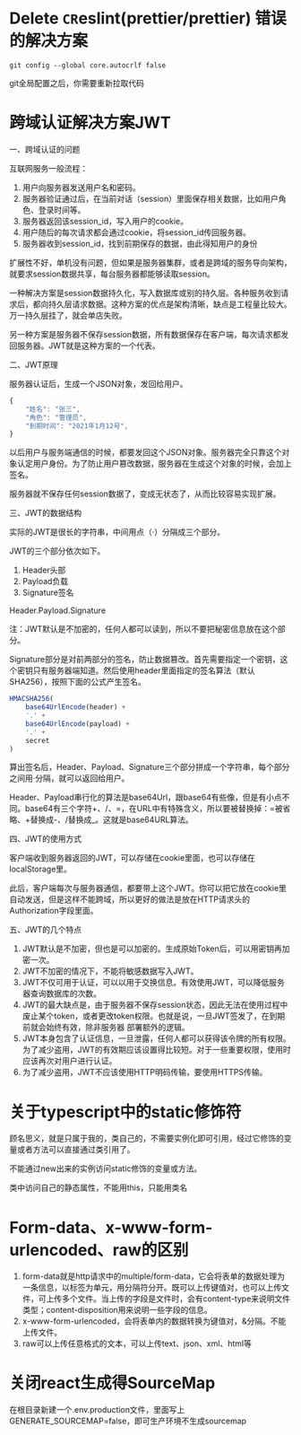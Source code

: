 # Delete `CR`eslint(prettier/prettier) 错误的解决方案

`git config --global core.autocrlf false`

git全局配置之后，你需要重新拉取代码

# 跨域认证解决方案JWT

一、跨域认证的问题

互联网服务一般流程：

1. 用户向服务器发送用户名和密码。
2. 服务器验证通过后，在当前对话（session）里面保存相关数据，比如用户角色、登录时间等。
3. 服务器返回该session_id，写入用户的cookie。
4. 用户随后的每次请求都会通过cookie，将session_id传回服务器。
5. 服务器收到session_id，找到前期保存的数据，由此得知用户的身份

扩展性不好，单机没有问题，但如果是服务器集群，或者是跨域的服务导向架构，就要求session数据共享，每台服务器都能够读取session。

一种解决方案是session数据持久化，写入数据库或别的持久层。各种服务收到请求后，都向持久层请求数据。这种方案的优点是架构清晰，缺点是工程量比较大。万一持久层挂了，就会单店失败。

另一种方案是服务器不保存session数据，所有数据保存在客户端，每次请求都发回服务器。JWT就是这种方案的一个代表。

二、JWT原理

服务器认证后，生成一个JSON对象，发回给用户。

```javascript
{
	"姓名": "张三",
	"角色": "管理员",
	"到期时间": "2021年1月12号",
}
```

以后用户与服务端通信的时候，都要发回这个JSON对象。服务器完全只靠这个对象认定用户身份。为了防止用户篡改数据，服务器在生成这个对象的时候，会加上签名。

服务器就不保存任何session数据了，变成无状态了，从而比较容易实现扩展。

三、JWT的数据结构

实际的JWT是很长的字符串，中间用点（·）分隔成三个部分。

JWT的三个部分依次如下。

1. Header头部
2. Payload负载
3. Signature签名

Header.Payload.Signature

注：JWT默认是不加密的，任何人都可以读到，所以不要把秘密信息放在这个部分。

Signature部分是对前两部分的签名，防止数据篡改。首先需要指定一个密钥，这个密钥只有服务器端知道。然后使用header里面指定的签名算法（默认SHA256），按照下面的公式产生签名。

```javascript
HMACSHA256(
	base64UrlEncode(header) +
	'.' +
	base64UrlEncode(payload) +
	'.' +
	secret
)
```

算出签名后，Header、Payload、Signature三个部分拼成一个字符串，每个部分之间用·分隔，就可以返回给用户。

Header、Payload串行化的算法是base64Url，跟base64有些像，但是有小点不同。base64有三个字符+、/、=，在URL中有特殊含义，所以要被替换掉：=被省略、+替换成-、/替换成_。这就是base64URL算法。

四、JWT的使用方式

客户端收到服务器返回的JWT，可以存储在cookie里面，也可以存储在localStorage里。

此后，客户端每次与服务器通信，都要带上这个JWT。你可以把它放在cookie里自动发送，但是这样不能跨域，所以更好的做法是放在HTTP请求头的Authorization字段里面。

五、JWT的几个特点

1. JWT默认是不加密，但也是可以加密的。生成原始Token后，可以用密钥再加密一次。
2. JWT不加密的情况下，不能将敏感数据写入JWT。
3. JWT不仅可用于认证，可以以用于交换信息。有效使用JWT，可以降低服务器查询数据库的次数。
4. JWT的最大缺点是，由于服务器不保存session状态，因此无法在使用过程中废止某个token，或者更改token权限。也就是说，一旦JWT签发了，在到期前就会始终有效，除非服务器 部署额外的逻辑。
5. JWT本身包含了认证信息，一旦泄露，任何人都可以获得该令牌的所有权限。为了减少盗用，JWT的有效期应该设置得比较短。对于一些重要权限，使用时应该再次对用户进行认证。
6. 为了减少盗用，JWT不应该使用HTTP明码传输，要使用HTTPS传输。

# 关于typescript中的static修饰符

顾名思义，就是只属于我的，类自己的，不需要实例化即可引用，经过它修饰的变量或者方法可以直接通过类引用了。

不能通过new出来的实例访问static修饰的变量或方法。

类中访问自己的静态属性，不能用this，只能用类名

# Form-data、x-www-form-urlencoded、raw的区别

1. form-data就是http请求中的multiple/form-data，它会将表单的数据处理为一条信息，以标签为单元，用分隔符分开。既可以上传键值对，也可以上传文件，可上传多个文件。当上传的字段是文件时，会有content-type来说明文件类型；content-disposition用来说明一些字段的信息。
2. x-www-form-urlencoded，会将表单内的数据转换为键值对，&分隔。不能上传文件。
3. raw可以上传任意格式的文本，可以上传text、json、xml、html等

# 关闭react生成得SourceMap

在根目录新建一个.env.production文件，里面写上GENERATE_SOURCEMAP=false，即可生产环境不生成sourcemap